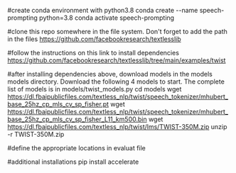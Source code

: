 
#create conda environment with python3.8
conda create --name speech-prompting python=3.8
conda activate speech-prompting

#clone this repo somewhere in the file system. Don't forget to add the path in the files
https://github.com/facebookresearch/textlesslib

#follow the instructions on this link to install dependencies
https://github.com/facebookresearch/textlesslib/tree/main/examples/twist

#after installing dependencies above, download models in the models models directory. Download the following 4 models to start. The complete list of models is in models/twist_models.py
cd models
wget https://dl.fbaipublicfiles.com/textless_nlp/twist/speech_tokenizer/mhubert_base_25hz_cp_mls_cv_sp_fisher.pt
wget https://dl.fbaipublicfiles.com/textless_nlp/twist/speech_tokenizer/mhubert_base_25hz_cp_mls_cv_sp_fisher_L11_km500.bin
wget https://dl.fbaipublicfiles.com/textless_nlp/twist/lms/TWIST-350M.zip
unzip -r TWIST-350M.zip

#define the appropriate locations in evaluat file


#additional installations
pip install accelerate


